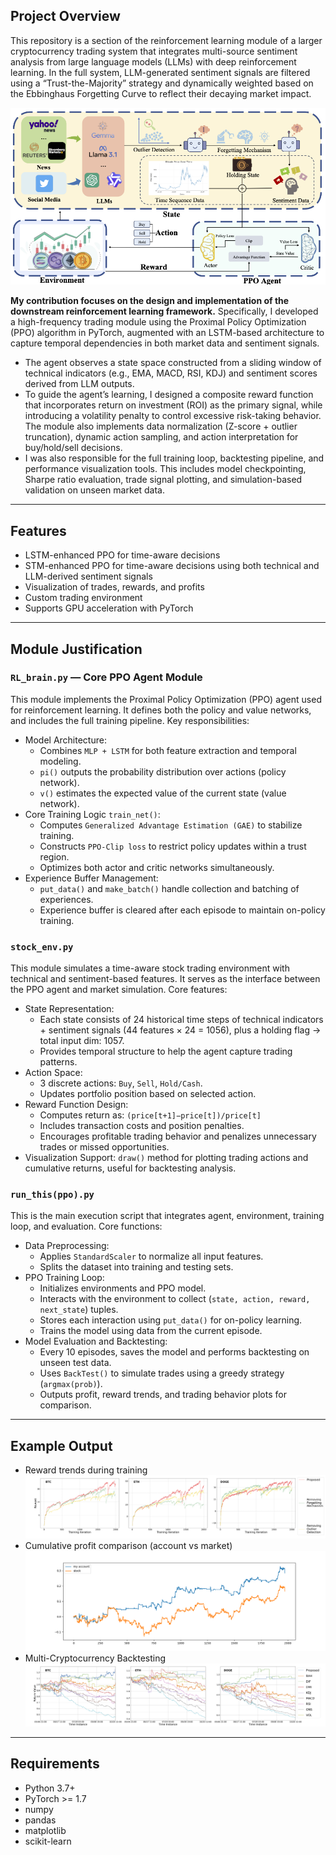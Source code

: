 ## Project Overview
This repository is a section of the reinforcement learning module of a larger cryptocurrency trading system that integrates multi-source sentiment analysis from large language models (LLMs) with deep reinforcement learning. In the full system, LLM-generated sentiment signals are filtered using a “Trust-the-Majority” strategy and dynamically weighted based on the Ebbinghaus Forgetting Curve to reflect their decaying market impact.

![System Framework](images/FrameWork.png)

**My contribution focuses on the design and implementation of the downstream reinforcement learning framework.** Specifically, I developed a high-frequency trading module using the Proximal Policy Optimization (PPO) algorithm in PyTorch, augmented with an LSTM-based architecture to capture temporal dependencies in both market data and sentiment signals. 
- The agent observes a state space constructed from a sliding window of technical indicators (e.g., EMA, MACD, RSI, KDJ) and sentiment scores derived from LLM outputs.
- To guide the agent’s learning, I designed a composite reward function that incorporates return on investment (ROI) as the primary signal, while introducing a volatility penalty to control excessive risk-taking behavior. The module also implements data normalization (Z-score + outlier truncation), dynamic action sampling, and action interpretation for buy/hold/sell decisions.
- I was also responsible for the full training loop, backtesting pipeline, and performance visualization tools. This includes model checkpointing, Sharpe ratio evaluation, trade signal plotting, and simulation-based validation on unseen market data.

---

## Features

- LSTM-enhanced PPO for time-aware decisions
- STM-enhanced PPO for time-aware decisions using both technical and LLM-derived sentiment signals
- Visualization of trades, rewards, and profits
- Custom trading environment
- Supports GPU acceleration with PyTorch

---

## Module Justification

### `RL_brain.py` — Core PPO Agent Module

This module implements the Proximal Policy Optimization (PPO) agent used for reinforcement learning. It defines both the policy and value networks, and includes the full training pipeline. Key responsibilities:

- Model Architecture:
    - Combines `MLP + LSTM` for both feature extraction and temporal modeling.
    - `pi()` outputs the probability distribution over actions (policy network).
    - `v()` estimates the expected value of the current state (value network).
- Core Training Logic `train_net()`:
    - Computes `Generalized Advantage Estimation (GAE)` to stabilize training.
    - Constructs `PPO-Clip loss` to restrict policy updates within a trust region.
    - Optimizes both actor and critic networks simultaneously.
- Experience Buffer Management:
    - `put_data()` and `make_batch()` handle collection and batching of experiences.
    - Experience buffer is cleared after each episode to maintain on-policy training.

### `stock_env.py`

This module simulates a time-aware stock trading environment with technical and sentiment-based features. It serves as the interface between the PPO agent and market simulation. Core features:

- State Representation:
    - Each state consists of 24 historical time steps of technical indicators + sentiment signals (44 features × 24 = 1056), plus a holding flag → total input dim: 1057.
    - Provides temporal structure to help the agent capture trading patterns.
- Action Space:
    - 3 discrete actions: `Buy`, `Sell`, `Hold/Cash`.
    - Updates portfolio position based on selected action.
- Reward Function Design:
    - Computes return as:
        `(price[t+1]−price[t])/price[t]`
    - Includes transaction costs and position penalties.
    - Encourages profitable trading behavior and penalizes unnecessary trades or missed opportunities.
- Visualization Support:
    `draw()` method for plotting trading actions and cumulative returns, useful for backtesting analysis.

### `run_this(ppo).py`

This is the main execution script that integrates agent, environment, training loop, and evaluation. Core functions:
- Data Preprocessing:
    - Applies `StandardScaler` to normalize all input features.
    - Splits the dataset into training and testing sets.
- PPO Training Loop:
    - Initializes environments and PPO model.
    - Interacts with the environment to collect (`state, action, reward, next_state`) tuples.
    - Stores each interaction using `put_data()` for on-policy learning.
    - Trains the model using data from the current episode.
- Model Evaluation and Backtesting:
    - Every 10 episodes, saves the model and performs backtesting on unseen test data.
    - Uses `BackTest()` to simulate trades using a greedy strategy (`argmax(prob)`).
    - Outputs profit, reward trends, and trading behavior plots for comparison.

---

## Example Output

- Reward trends during training
    ![Train_reward](images/Train_reward.png)
- Cumulative profit comparison (account vs market)
    ![profit_Best_test-OHLCV](images/profit_Best_test-OHLCV.png)
- Multi-Cryptocurrency Backtesting
    ![Test_value](images/Test_value.png)

---

## Requirements

- Python 3.7+
- PyTorch >= 1.7
- numpy
- pandas
- matplotlib
- scikit-learn

